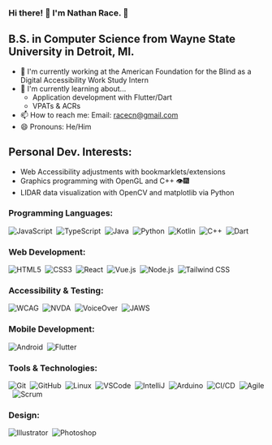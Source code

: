 ### Hi there! 👋 I'm Nathan Race. 🦭
## B.S. in Computer Science from Wayne State University in Detroit, MI.
- 🔭 I'm currently working at the American Foundation for the Blind as a Digital Accessibility Work Study Intern
- 🌱 I'm currently learning about...
  - Application development with Flutter/Dart
  - VPATs & ACRs
- 📫 How to reach me: Email: racecn@gmail.com
- 😄 Pronouns: He/Him
## Personal Dev. Interests:
- Web Accessibility adjustments with bookmarklets/extensions
- Graphics programming with OpenGL and C++ 👁️🎆
- LIDAR data visualization with OpenCV and matplotlib via Python 

### Programming Languages:
![JavaScript](https://img.shields.io/badge/JavaScript-F7DF1E.svg?&style=flat&logo=javascript&logoColor=black)&nbsp;
![TypeScript](https://img.shields.io/badge/TypeScript-3178C6.svg?&style=flat&logo=typescript&logoColor=white)&nbsp;
![Java](https://img.shields.io/badge/Java-007396.svg?&style=flat&logo=java&logoColor=white)&nbsp;
![Python](https://img.shields.io/badge/Python-3776AB.svg?&style=flat&logo=python&logoColor=white)&nbsp;
![Kotlin](https://img.shields.io/badge/Kotlin-7F52FF.svg?&style=flat&logo=kotlin&logoColor=white)&nbsp;
![C++](https://img.shields.io/badge/C++-00599C.svg?&style=flat&logo=c%2B%2B&logoColor=white)&nbsp;
![Dart](https://img.shields.io/badge/Dart-0175C2.svg?&style=flat&logo=dart&logoColor=white)&nbsp;

### Web Development:
![HTML5](https://img.shields.io/badge/HTML5-E34F26.svg?&style=flat&logo=html5&logoColor=white)&nbsp;
![CSS3](https://img.shields.io/badge/CSS3-1572B6.svg?&style=flat&logo=css3&logoColor=white)&nbsp;
![React](https://img.shields.io/badge/React-61DAFB.svg?&style=flat&logo=react&logoColor=black)&nbsp;
![Vue.js](https://img.shields.io/badge/Vue.js-4FC08D.svg?&style=flat&logo=vue.js&logoColor=white)&nbsp;
![Node.js](https://img.shields.io/badge/Node.js-339933.svg?&style=flat&logo=node.js&logoColor=white)&nbsp;
![Tailwind CSS](https://img.shields.io/badge/Tailwind_CSS-06B6D4.svg?&style=flat&logo=tailwind-css&logoColor=white)&nbsp;

### Accessibility & Testing:
![WCAG](https://img.shields.io/badge/WCAG-005A9C.svg?&style=flat&logo=w3c&logoColor=white)&nbsp;
![NVDA](https://img.shields.io/badge/NVDA-807F7F.svg?&style=flat&logo=screenreader&logoColor=white)&nbsp;
![VoiceOver](https://img.shields.io/badge/VoiceOver-000000.svg?&style=flat&logo=apple&logoColor=white)&nbsp;
![JAWS](https://img.shields.io/badge/JAWS-525252.svg?&style=flat&logo=screenreader&logoColor=white)&nbsp;

### Mobile Development:
![Android](https://img.shields.io/badge/Android-3DDC84.svg?&style=flat&logo=android&logoColor=white)&nbsp;
![Flutter](https://img.shields.io/badge/Flutter-02569B.svg?&style=flat&logo=flutter&logoColor=white)&nbsp;


### Tools & Technologies:
![Git](https://img.shields.io/badge/Git-F05032.svg?&style=flat&logo=git&logoColor=white)&nbsp;
![GitHub](https://img.shields.io/badge/GitHub-181717.svg?&style=flat&logo=github&logoColor=white)&nbsp;
![Linux](https://img.shields.io/badge/Linux-FCC624.svg?&style=flat&logo=linux&logoColor=black)&nbsp;
![VSCode](https://img.shields.io/badge/VS_Code-007ACC.svg?&style=flat&logo=visual-studio-code&logoColor=white)&nbsp;
![IntelliJ](https://img.shields.io/badge/IntelliJ-000000.svg?&style=flat&logo=intellij-idea&logoColor=white)&nbsp;
![Arduino](https://img.shields.io/badge/Arduino-00979D.svg?&style=flat&logo=arduino&logoColor=white)&nbsp;
![CI/CD](https://img.shields.io/badge/CI/CD-2088FF.svg?&style=flat&logo=github-actions&logoColor=white)&nbsp;
![Agile](https://img.shields.io/badge/Agile-0052CC.svg?&style=flat&logo=jira&logoColor=white)&nbsp;
![Scrum](https://img.shields.io/badge/Scrum-009FDA.svg?&style=flat&logo=scrumalliance&logoColor=white)&nbsp;


### Design:
![Illustrator](https://img.shields.io/badge/Illustrator-FF9A00.svg?&style=flat&logo=adobe-illustrator&logoColor=black)&nbsp;
![Photoshop](https://img.shields.io/badge/Photoshop-31A8FF.svg?&style=flat&logo=adobe-photoshop&logoColor=white)&nbsp;

